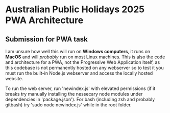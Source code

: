 # Australian Public Holidays 2025 PWA Architecture

## Submission for PWA task

I am unsure how well this will run on **Windows computers**, it runs on **MacOS** and will *probably* run on most Linux machines. This is also the code and architecture for a PWA, not the Progressive Web Application itself, as this codebase is not permanently hosted on any webserver so to test it you must run the built-in Node.js webserver and access the locally hosted website. 

To run the web server, run 'newindex.js' with elevated permissions (if it breaks try manually installing the nessecary node modules under dependencies in 'package.json'). For bash (including zsh and probably gitbash) try 'sudo node newindex.js' while in the root folder.